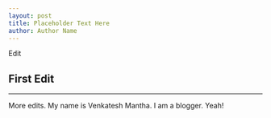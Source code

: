 ```yaml
---
layout: post
title: Placeholder Text Here
author: Author Name
---
```


Edit 

## First Edit 
-----

More edits. My name is Venkatesh Mantha. I am a blogger. Yeah!

